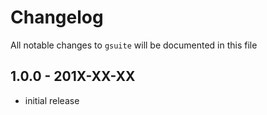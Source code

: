 # Changelog

All notable changes to `gsuite` will be documented in this file

## 1.0.0 - 201X-XX-XX

- initial release

